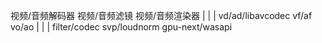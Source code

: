 视频/音频解码器           视频/音频滤镜            视频/音频渲染器
      |                       |                        |
vd/ad/libavcodec            vf/af                    vo/ao
      |                       |                        |
filter/codec	         svp/loudnorm           gpu-next/wasapi